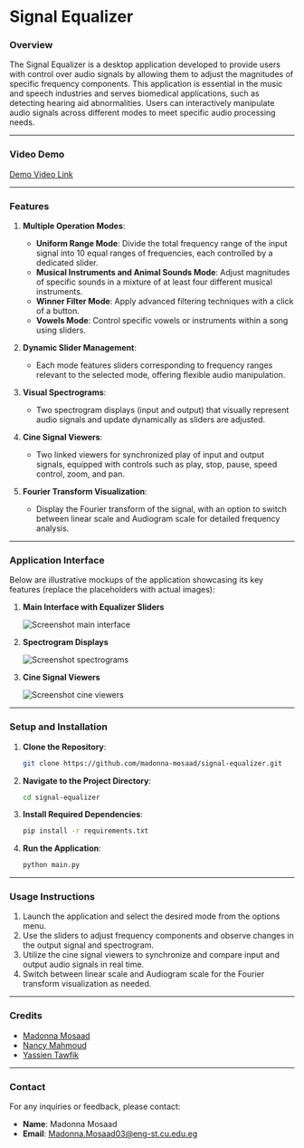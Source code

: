 # Signal Equalizer

### **Overview**
The Signal Equalizer is a desktop application developed to provide users with control over audio signals by allowing them to adjust the magnitudes of specific frequency components. This application is essential in the music and speech industries and serves biomedical applications, such as detecting hearing aid abnormalities. Users can interactively manipulate audio signals across different modes to meet specific audio processing needs.

---

### **Video Demo**
[Demo Video Link](https://github.com/user-attachments/assets/demo-video)

---

### **Features**

1. **Multiple Operation Modes**:
   - **Uniform Range Mode**: Divide the total frequency range of the input signal into 10 equal ranges of frequencies, each controlled by a dedicated slider.
   - **Musical Instruments and Animal Sounds Mode**: Adjust magnitudes of specific sounds in a mixture of at least four different musical instruments.
   - **Winner Filter Mode**: Apply advanced filtering techniques with a click of a button.
   - **Vowels Mode**: Control specific vowels or instruments within a song using sliders.

2. **Dynamic Slider Management**:
   - Each mode features sliders corresponding to frequency ranges relevant to the selected mode, offering flexible audio manipulation.

3. **Visual Spectrograms**:
   - Two spectrogram displays (input and output) that visually represent audio signals and update dynamically as sliders are adjusted.

4. **Cine Signal Viewers**:
   - Two linked viewers for synchronized play of input and output signals, equipped with controls such as play, stop, pause, speed control, zoom, and pan.

5. **Fourier Transform Visualization**:
   - Display the Fourier transform of the signal, with an option to switch between linear scale and Audiogram scale for detailed frequency analysis.

---

### **Application Interface**
Below are illustrative mockups of the application showcasing its key features (replace the placeholders with actual images):

1. **Main Interface with Equalizer Sliders**
   
   ![Screenshot main interface](https://github.com/user-attachments/assets/main-interface)

2. **Spectrogram Displays**
   
   ![Screenshot spectrograms](https://github.com/user-attachments/assets/spectrogram-display)

3. **Cine Signal Viewers**
   
   ![Screenshot cine viewers](https://github.com/user-attachments/assets/cine-viewers)

---

### **Setup and Installation**
1. **Clone the Repository**:
   ```bash
   git clone https://github.com/madonna-mosaad/signal-equalizer.git
   ```
2. **Navigate to the Project Directory**:
   ```bash
   cd signal-equalizer
   ```
3. **Install Required Dependencies**:
   ```bash
   pip install -r requirements.txt
   ```
4. **Run the Application**:
   ```bash
   python main.py
   ```

---

### **Usage Instructions**
1. Launch the application and select the desired mode from the options menu.
2. Use the sliders to adjust frequency components and observe changes in the output signal and spectrogram.
3. Utilize the cine signal viewers to synchronize and compare input and output audio signals in real time.
4. Switch between linear scale and Audiogram scale for the Fourier transform visualization as needed.

---

### **Credits**

- [Madonna Mosaad](https://github.com/madonna-mosaad)
- [Nancy Mahmoud](https://github.com/nancymahmoud1)
- [Yassien Tawfik](https://github.com/YassienTawfikk)

---

### **Contact**
For any inquiries or feedback, please contact:
- **Name**: Madonna Mosaad
- **Email**: [Madonna.Mosaad03@eng-st.cu.edu.eg](mailto:Madonna.Mosaad03@eng-st.cu.edu.eg)
